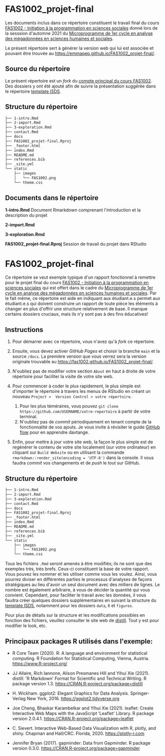 # FAS1002_projet-final

Les documents inclus dans ce répertoire constituent le travail final du
cours [FAS1002 - Initiation à la programmation en sciences
sociales](https://admission.umontreal.ca/cours-et-horaires/cours/fas-1002/) donné 
lors de la sesssion d'automne 2021 du [Microprogramme de 1er cycle en analyse des
mégadonnées en sciences humaines et
sociales](https://admission.umontreal.ca/programmes/microprogramme-de-1er-cycle-en-analyse-des-megadonnees-en-sciences-humaines-et-sociales/structure-du-programme/).

Le présent répertoire sert à générer la version web qui lui est associée et
pouvant être trouvée au <https://emmapep.github.io/FAS1002_projet-final/>.

## Source du répertoire
Le présent répertoire est un *fork* du [compte principal du cours FAS1002](https://github.com/FAS1002/FAS1002_projet-final). 
Des dossiers y ont été ajouté afin de suivre la présentation suggérée dans le répertoire [template
ISDS](https://github.com/osumontreal/template_r). 

## Structure du répertoire

``` bash
├── 1-intro.Rmd
├── 2-import.Rmd
├── 3-exploration.Rmd
├── contact.Rmd
├── docs
├── FAS1002_projet-final.Rproj
├── _footer.html
├── index.Rmd
├── README.md
├── references.bib
├── _site.yml
└── static
    ├── images
    │   └── FAS1002.png
    └── theme.css
```


## Documents dans le répertoire

**1-intro.Rmd**
Document Rmarkdown comprenant l'introduction et la description du projet

**2-import.Rmd**

**3-exploration.Rmd**



**FAS1002_projet-final.Rproj**
Session de travail du projet dans RStudio









# FAS1002_projet-final

Ce répertoire se veut exemple typique d'un rapport fonctionnel à remettre pour
le projet final du cours [FAS1002 - Initiation à la programmation en sciences
sociales](https://admission.umontreal.ca/cours-et-horaires/cours/fas-1002/) qui
est offert dans le cadre du [Microprogramme de 1er cycle en analyse des
mégadonnées en sciences humaines et
sociales](https://admission.umontreal.ca/programmes/microprogramme-de-1er-cycle-en-analyse-des-megadonnees-en-sciences-humaines-et-sociales/structure-du-programme/).
Par le fait même, ce répertoire est aide en indiquant aux étudiant.e.s permet
aux étudiant.e.s qui doivent construire un rapport de toute pièce les éléments
à changer en plus d'offrir une structure relativement de base. Il manque
certains dossiers cruciaux, mais ils n'y sont pas à des fins éducatives!

## Instructions

1.  Pour démarrer avec ce répertoire, vous n'avez qu'à *fork* ce répertoire.

2.  Ensuite, vous devez activer *GitHub Pages* et choisir la branche `main` et
    la source `/docs`. La première version que vous verrez sera la version
    originale trouvable au <https://fas1002.github.io/FAS1002_projet-final/>.

3.  N'oubliez pas de modifier votre section `About` en haut à droite de votre
    répertoire pour faciliter la visite de votre site web.

4.  Pour commencer à coder le plus rapidement, le plus simple est d'importer le
    répertoire à travers les menus de RStudio en créant un nouveau
    `Project >  Version Control > votre répertoire`.

    1.  Pour les plus téméraires, vous pouvez
        `git clone https://github.com/USERNAME/votre-repertoire` à partir de
        votre terminal.
    2.  N'oubliez pas de *commit* périodiquement en tenant compte de la
        fonctionnalité de vos ajouts. Je vous invite à révisiter le guide
        [GitHub
        flow](https://docs.github.com/en/get-started/quickstart/github-flow)
        pour en apprendre davtange.

5.  Enfin, pour mettre à jour votre site web, la façon le plus simple est de
    regénérer le contenu de votre site localement (sur votre ordinateur) en
    cliquant sur `Build Website` ou en utilisant la commande
    `rmarkdown::render_site(encoding = 'UTF-8')` dans la console. Il vous
    faudra *commit* vos changements et de *push* le tout sur GitHub.

## Structure du répertoire

``` bash
├── 1-intro.Rmd
├── 2-import.Rmd
├── 3-exploration.Rmd
├── contact.Rmd
├── docs
├── FAS1002_projet-final.Rproj
├── _footer.html
├── index.Rmd
├── README.md
├── references.bib
├── _site.yml
└── static
    ├── images
    │   └── FAS1002.png
    └── theme.css
```

Tous les fichiers `.Rmd` seront amenés à être modifiés; ils ne sont que des
exemples très, très brefs. Ceux-ci constituent la base de votre rapport. Vous
pouvez les nommer et les utiliser comme vous les voulez. Ainsi, vous pourrez
diviser en différentes parties le processus d'analyses de façons stratégiques
au lieu d'avoir un seul document avec des milliers de lignes. Le nombre est
également arbitraire, à vous de décider la quantité qui vous convient.
Cependant, pour faciliter le travail avec les données, il vous faudra créer
quelques dossiers supplémentaires en suivant la structure du [template
ISDS](https://github.com/osumontreal/template_r), notamment pour les dossiers
`data`, `R` et `figures`.

Pour plus de détails sur la structure et les modifications possibles en
fonction des fichiers, veuillez consulter le site web de
[distill](https://rstudio.github.io/distill/). Tout y est pour modifier le
look, etc.

## Principaux packages R utilisés dans l'exemple:

-   R Core Team (2020). R: A language and environment for statistical
    computing. R Foundation for Statistical Computing, Vienna, Austria.
    <https://www.R-project.org/>

-   JJ Allaire, Rich Iannone, Alison Presmanes Hill and Yihui Xie (2021).
    distill: 'R Markdown' Format for Scientific and Technical Writing. R
    package version 1.3. <https://CRAN.R-project.org/package=distill>

-   H. Wickham. ggplot2: Elegant Graphics for Data Analysis. Springer-Verlag
    New York, 2016. <https://ggplot2.tidyverse.org>

-   Joe Cheng, Bhaskar Karambelkar and Yihui Xie (2021). leaflet: Create
    Interactive Web Maps with the JavaScript 'Leaflet' Library. R package
    version 2.0.4.1. <https://CRAN.R-project.org/package=leaflet>

-   C. Sievert. Interactive Web-Based Data Visualization with R, plotly, and
    shiny. Chapman and Hall/CRC. Florida, 2020. <https://plotly-r.com>

-   Jennifer Bryan (2017). gapminder: Data from Gapminder. R package version
    0.3.0. <https://CRAN.R-project.org/package=gapminder>

